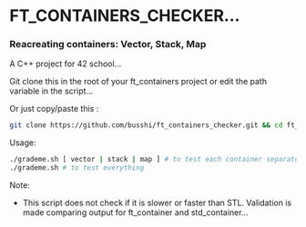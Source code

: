 # FT_CONTAINERS_CHECKER...

### Reacreating containers: Vector, Stack, Map

A C++ project for 42 school...

Git clone this in the root of your ft_containers project or edit the path variable in the script...

Or just copy/paste this :
```bash
git clone https://github.com/busshi/ft_containers_checker.git && cd ft_containers_checker && /bin/bash grademe.sh
```


Usage:
```bash
./grademe.sh [ vector | stack | map ] # to test each container separately
./grademe.sh # to test everything
```


Note:
- This script does not check if it is slower or faster than STL. Validation is made comparing output for ft_container and std_container...
